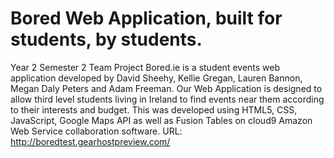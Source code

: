 # Bored Web Application, built for students, by students.
Year 2 Semester 2 Team Project
Bored.ie is a student events web application developed by David Sheehy, Kellie Gregan, Lauren Bannon, Megan Daly Peters and Adam Freeman.
 Our Web Application is designed to allow third level students living in Ireland to find events near them according to their interests and budget.
  This was developed using HTML5, CSS, JavaScript, Google Maps API as well as Fusion Tables on cloud9 Amazon Web Service collaboration software. URL: http://boredtest.gearhostpreview.com/
